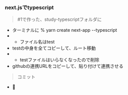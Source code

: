 ### next.jsでtypescript
> #1で作った、study-typescriptフォルダに
- ターミナルに % yarn create next-app --typescript
- - ファイル名はtest
- testの中身を全てコピーして、ルート移動
- - testファイルはいらなくなったので削除
- githubの連携URLをコピーして、貼り付けて連携させる
> コミット
- 🎉 